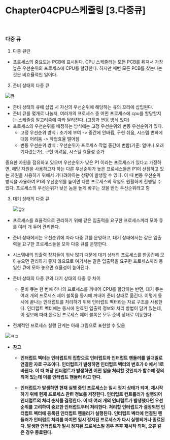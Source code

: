 # Chapter04CPU스케줄링 [3.다중큐] 

<br>

### 다중 큐

1.  다중 큐란
   - 프로세스의 중요도는 PCB에 표시된다. CPU 스케줄러는 모든 PCB를 뒤져서 가장 높은 우선순위의 프로세스에 CPU를 할당한다. 하지만 매번 모든 PCB를 찾는다는 것은 비효율적인 일이다.

2.  준비 상태의 다중 큐

   ![큐](https://user-images.githubusercontent.com/93310395/181177232-a58ac04d-ad9a-4da4-a36d-7839dcf70ef7.png)

   - 준비 상태의 큐에 삽입 시 자신의 우선순위에 해당하는 큐의 꼬리에 삽입된다.
   - 준비 큐를 몇개로 나눌지, 여러개의 프로세스 중 어떤 프로세스에 cpu를 할당할지는 스케줄링 알고리즘에 따라 달라진다. (고정과 변동 방식 있다)
   - 프로세스의 우선순위를 배정하는 방식에는 고정 우선순위와 변동 우선순위가 있다.
      - 고정 우선순위 방식 : 초기에 부여 -> 중간에 안바뀜, 구현 쉬움, 시스템 변화에 대응 어려움 -> 작업효율 떨어짐
      - 변동 우선순위 방식 : 우선순위가 프로세스 작업 중간에 변함(기준: 얼마나 오래 기다렸는가), 구현 어려움, 시스템 효율성 증가

   중요한 자원을 점유하고 있으며 우선순위가 낮은 P1 이라는 프로세스가 있다고 가정하면, 해당 자원을 사용하고자 하는 다른 우선순위가 높은 프로세스들은 P1이 선점하고 있는 자원을 사용하기 위해서 기다려야하는 상황이 발생할 수 있다. 이 때 변동 우선순위 방식을 사용하여 P1의 우선순위를 높이면 다른 프로세스의 작업도 원활하게 진행될 수 있다.
   프로세스의 우선순위가 낮은 놈을 높게 바꾸는 것을 반전 우선순위라고 함

3.  대기 상태의 다중 큐

     ![큐2](https://user-images.githubusercontent.com/93310395/181177468-4c16fa3c-10ab-4d10-9576-9896e357e938.png) 

   - 프로세스를 효율적으로 관리하기 위해 같은 입출력을 요구한 프로세스끼리 모아 큐를 여러 개 두어 관리한다.
   - 준비 상태에서는 우선순위에 따라 다중 큐를 운영하고, 대기 상태에서는 같은 입출력을 요구한 프로세스들을 모아 다중 큐를 운영한다.
   - 시스템내의 입출력 장치들이 워낙 많기 때문에 대기 상태의 프로세스를 한공간에 모아놓으면 관리하기 좋지 않으므로 여기서는 같은 입출력을 요구한 프로세스끼리 동일한 큐에 모아 놓으면 효율성이 높아진다.

   - 준비 상태의 다중 큐와 대기 상태의 다중 큐 차이
      - 준비 큐는 한 번에 하나의 프로세스를 꺼내어 CPU를 할당하는 반면, 대기 큐는 여러 개의 프로세스 제어 블록을 동시에 꺼내어 준비 상태로 옮긴다. 이렇게 동시에 끝나는 인터럽트를 처리하기 위해 인터럽트 벡터라는 자료 구조를 사용한다. 인터럽트 벡터에는 동시에 완료된 입출력 정보와 처리 방법이 담겨 있는데, 이 정보에 따라 완료된 프로세스 제어 블록은 모두 준비 상태로 이동한다.
   
   - 전체적인 프로세스 실행 단계는 아래 그림으로 표현할 수 있음
   
   ![ㅋㅍ](https://user-images.githubusercontent.com/93310395/181180322-9f1bd9b6-f880-44d9-8713-be07510db62b.png)



- <B>참고<B>  
   - 인터럽트 벡터는 인터럽트의 집합으로 인터럽트와 인터럽트 핸들러를 일대일로 연결한 자료 구조이다. 인터럽트가 발생하면 인터럽트 벡터의 번호가 0 에서 1로 바뀐다. 이 때 해당 인터럽트가 발생하면 어떤 일을 처리할 것인지가 함수에 정의되어 있는데 이를 인터럽트 핸들러 라고 한다.

   - 인터럽트가 발생하면 현재 실행 중인 프로세스는 일시 정지 상태가 되며, 재시작하기 위해 현재 프로세스 관련 정보를 저장한다.
   인터럽트 컨트롤러가 실행되어 인터럽트의 처리 순서를 결정한다. 이 때 여러 개의 인터럽트가 발생했다면 우선순위를 고려하여 중요한 인터럽트부터 처리한다.
   처리할 인터럽트가 결정되면 인터럽트 벡터에 등록된 인터럽트 핸들러가 실행된다.
   인터럽트 벡터에 연결된 핸들러가 인터럽트 처리를 마치면 일시 정지된 프로세스가 다시 실행되거나 종료된다. 발생한 인터럽트가 일시 정지된 프로세스일 경우 추후 재시작 되며, 오류 같은 경우 종료된다.
``` 